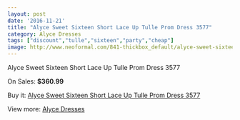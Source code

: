 ```yaml
---
layout: post
date: '2016-11-21'
title: "Alyce Sweet Sixteen Short Lace Up Tulle Prom Dress 3577"
category: Alyce Dresses
tags: ["discount","tulle","sixteen","party","cheap"]
image: http://www.neoformal.com/841-thickbox_default/alyce-sweet-sixteen-short-lace-up-tulle-prom-dress-3577.jpg
---
```

Alyce Sweet Sixteen Short Lace Up Tulle Prom Dress 3577

On Sales: **$360.99**
<a href="https://www.neoformal.com/en/alyce-dresses/302-alyce-sweet-sixteen-short-lace-up-tulle-prom-dress-3577.html"><amp-img layout="responsive" width="600" height="600" src="//www.neoformal.com/841-thickbox_default/alyce-sweet-sixteen-short-lace-up-tulle-prom-dress-3577.jpg" alt="Alyce Sweet Sixteen Short Lace Up Tulle Prom Dress 3577 0" /></a>
<a href="https://www.neoformal.com/en/alyce-dresses/302-alyce-sweet-sixteen-short-lace-up-tulle-prom-dress-3577.html"><amp-img layout="responsive" width="600" height="600" src="//www.neoformal.com/842-thickbox_default/alyce-sweet-sixteen-short-lace-up-tulle-prom-dress-3577.jpg" alt="Alyce Sweet Sixteen Short Lace Up Tulle Prom Dress 3577 1" /></a>
<a href="https://www.neoformal.com/en/alyce-dresses/302-alyce-sweet-sixteen-short-lace-up-tulle-prom-dress-3577.html"><amp-img layout="responsive" width="600" height="600" src="//www.neoformal.com/843-thickbox_default/alyce-sweet-sixteen-short-lace-up-tulle-prom-dress-3577.jpg" alt="Alyce Sweet Sixteen Short Lace Up Tulle Prom Dress 3577 2" /></a>

Buy it: [Alyce Sweet Sixteen Short Lace Up Tulle Prom Dress 3577](https://www.neoformal.com/en/alyce-dresses/302-alyce-sweet-sixteen-short-lace-up-tulle-prom-dress-3577.html "Alyce Sweet Sixteen Short Lace Up Tulle Prom Dress 3577")

View more: [Alyce Dresses](https://www.neoformal.com/en/3-alyce-dresses "Alyce Dresses")